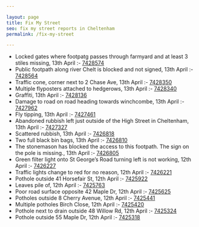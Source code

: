 ```yaml
---

layout: page
title: Fix My Street
seo: fix my street reports in Cheltenham
permalink: /fix-my-street

---
```


<!-- fix_marker starts -->

- Locked gates where footpatg passes through farmyard and at least 3 stiles missing, 13th April :- [7428574](https://www.fixmystreet.com/report/7428574)
- Public footpath along river Chelt is blocked and not signed, 13th April :- [7428564](https://www.fixmystreet.com/report/7428564)
- Traffic cone, corner next to 2 Chase Ave, 13th April :- [7428350](https://www.fixmystreet.com/report/7428350)
- Multiple flyposters attached to hedgerows, 13th April :- [7428340](https://www.fixmystreet.com/report/7428340)
- Graffiti, 13th April :- [7428136](https://www.fixmystreet.com/report/7428136)
- Damage to road on road heading towards winchcombe, 13th April :- [7427962](https://www.fixmystreet.com/report/7427962)
- Fly tipping, 13th April :- [7427461](https://www.fixmystreet.com/report/7427461)
- Abandoned rubbish left just outside of the High Street in Cheltenham, 13th April :- [7427327](https://www.fixmystreet.com/report/7427327)
- Scattered rubbish, 13th April :- [7426818](https://www.fixmystreet.com/report/7426818)
- Two full black bin bags, 13th April :- [7426810](https://www.fixmystreet.com/report/7426810)
- The stonemason has blocked the access to this footpath. The sign on the pole is missing., 13th April :- [7426805](https://www.fixmystreet.com/report/7426805)
- Green filter light onto St George’s Road turning left is not working, 12th April :- [7426227](https://www.fixmystreet.com/report/7426227)
- Traffic lights change to red for no reason, 12th April :- [7426221](https://www.fixmystreet.com/report/7426221)
- Pothole outside 41 Horsefair St, 12th April :- [7425922](https://www.fixmystreet.com/report/7425922)
- Leaves pile of, 12th April :- [7425763](https://www.fixmystreet.com/report/7425763)
- Poor road surface opposite 42 Maple Dr, 12th April :- [7425625](https://www.fixmystreet.com/report/7425625)
- Potholes outside 8 Cherry Avenue, 12th April :- [7425441](https://www.fixmystreet.com/report/7425441)
- Multiple potholes Birch Close, 12th April :- [7425420](https://www.fixmystreet.com/report/7425420)
- Pothole next to drain outside 48 Willow Rd, 12th April :- [7425324](https://www.fixmystreet.com/report/7425324)
- Pothole outside 55 Maple Dr, 12th April :- [7425318](https://www.fixmystreet.com/report/7425318)

<!-- fix_marker ends -->